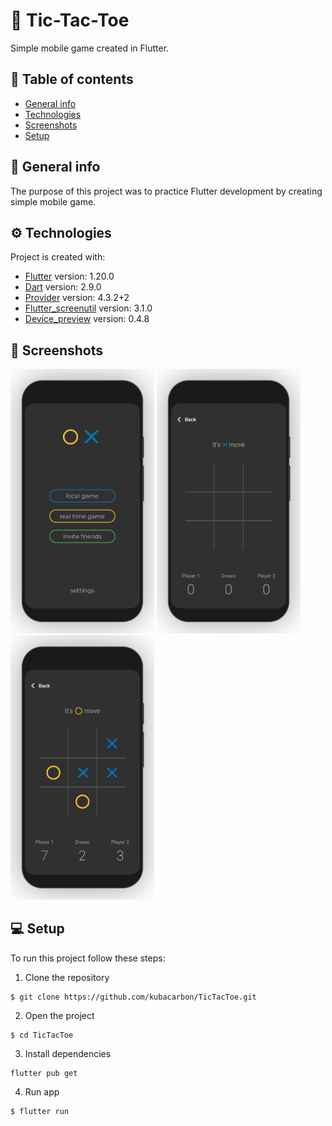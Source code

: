 # :beginner: Tic-Tac-Toe

Simple mobile game created in Flutter.

## :book: Table of contents

- [General info](#general-info)
- [Technologies](#technologies)
- [Screenshots](#screenshots)
- [Setup](#setup)

## :pencil: General info

The purpose of this project was to practice Flutter development by creating simple mobile game.

## :gear: Technologies

Project is created with:

- [Flutter](https://flutter.dev/) version: 1.20.0
- [Dart](https://dart.dev/) version: 2.9.0
- [Provider](https://pub.dev/packages/provider) version: 4.3.2+2
- [Flutter_screenutil](https://pub.dev/packages/flutter_screenutil) version: 3.1.0
- [Device_preview](https://pub.dev/packages/device_preview) version: 0.4.8

## :camera_flash: Screenshots

<img src="assets/screenshots/tictactoe-ss1.png" width="230"> <img src="assets/screenshots/tictactoe-ss2.png" width="230"> <img src="assets/screenshots/tictactoe-ss3.png" width="230">

## :computer: Setup

To run this project follow these steps:

1. Clone the repository

```
$ git clone https://github.com/kubacarbon/TicTacToe.git
```

2. Open the project

```
$ cd TicTacToe
```

3. Install dependencies

```
flutter pub get
```

4. Run app

```
$ flutter run
```
